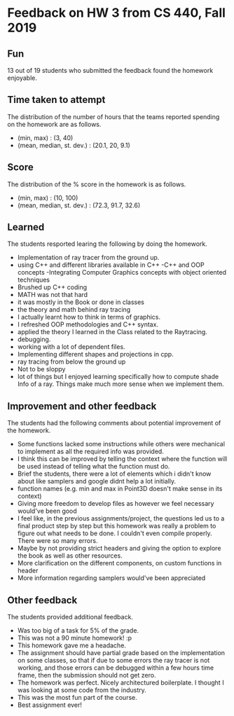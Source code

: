 # Feedback on HW 3 from CS 440, Fall 2019


Fun
-

13 out of 19 students who submitted the feedback found the homework enjoyable.

Time taken to attempt
-

The distribution of the number of hours that the teams reported spending on the homework are as follows.

- (min, max) : (3, 40)
- (mean, median, st. dev.) : (20.1, 20, 9.1)

Score
-

The distribution of the % score in the homework is as follows.

- (min, max) : (10, 100)
- (mean, median, st. dev.) : (72.3, 91.7, 32.6)

Learned
-

The students resported learing the following by doing the homework.

- Implementation of ray tracer from the ground up.
- using C++ and different libraries available in C++
-C++ and OOP concepts
-Integrating Computer Graphics concepts with object oriented techniques
- Brushed up C++ coding
- MATH was not that hard
- it was mostly in the Book or done in classes
- the theory and math behind ray tracing
- I actually learnt how to think in terms of graphics.
- I refreshed OOP methodologies and C++ syntax.
- applied the theory I learned in the Class related to the Raytracing.
- debugging. 
- working with a lot of dependent files.
- Implementing different shapes and projections in cpp.
- ray tracing from below the ground up
- Not to be sloppy
- lot of things but I enjoyed learning specifically how to compute shade Info of a ray. Things make much more sense when we implement them.

Improvement and other feedback
-

The students had the following comments about potential improvement of the homework.

- Some functions lacked some instructions while others were mechanical to implement as all the required info was provided.
- I think this can be improved by telling the context where the function will be used instead of telling what the function must do.
- Brief the students, there were a lot of elements which i didn't know about like samplers and google didnt help a lot initially.
- function names (e.g. min and max in Point3D doesn't make sense in its context)
- Giving more freedom to develop files as however we feel necessary would've been good
- I feel like, in the previous assignments/project, the questions led us to a final product step by step but this homework was really a problem to figure out what needs to be done. I couldn't even compile properly. There were so many errors.
- Maybe by not providing strict headers and giving the option to explore the book as well as other resources.
- More clarification on the different components, on custom functions in header
- More information regarding samplers would've been appreciated

Other feedback
-

The students provided additional feedback.

- Was too big of a task for 5% of the grade.
- This was not a 90 minute homework! :p
- This homework gave me a headache.
- The assignment should have partial grade based on the implementation on some classes, so that if due to some errors the ray tracer is not working, and those errors can be debugged within a few hours time frame, then the submission should not get zero.
- The homework was perfect. Nicely architectured boilerplate. I thought I was looking at some code from the industry. 
- This was the most fun part of the course.
- Best assignment ever!

